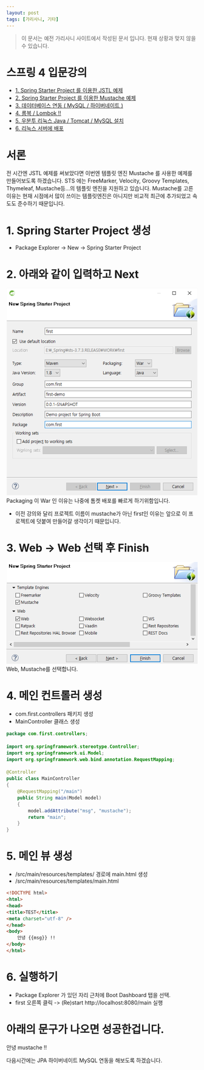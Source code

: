 ```yaml
---
layout: post
tags: [가리사니, 기타]
---
```


> 이 문서는 예전 가리사니 사이트에서 작성된 문서 입니다.
현재 상황과 맞지 않을 수 있습니다.


# 스프링 4 입문강의
- [1. Spring Starter Project 를 이용한 JSTL 예제](/lab?topicId=212)
- [2. Spring Starter Project 를 이용한 Mustache 예제 ](/lab?topicId=213)
- [3. 데이터베이스 연동 ( MySQL / 하이버네이트 ) ](/lab?topicId=214)
- [4. 롬복 / Lombok !! ](/lab?topicId=215)
- [5. 우분투 리눅스 Java / Tomcat / MySQL 설치 ](/lab?topicId=216)
- [6. 리눅스 서버에 배포](/lab?topicId=217)

# 서론
 전 시간엔 JSTL 예제를 써보았다면 이번엔 템플릿 엔진 Mustache 를 사용한 예제를 만들어보도록 하겠습니다.
 STS 에는 FreeMarker, Velocity, Groovy Templates, Thymeleaf, Mustache등...의 템플릿 엔진을 지원하고 있습니다.
Mustache를 고른 이유는 현재 시점에서 많이 쓰이는 템플릿엔진은 아니지만 비교적 최근에 추가되었고 속도도 준수하기 때문입니다.


# 1. Spring Starter Project 생성
- Package Explorer -> New -> Spring Starter Project


# 2. 아래와 같이 입력하고 Next
![](/file/old/124.png) Packaging 이 War 인 이유는 나중에 톰켓 배포를 빠르게 하기위함입니다.
- 이전 강의와 달리 프로젝트 이름이 mustache가 아닌 first인 이유는 앞으로 이 프로젝트에 덧붙여 만들어갈 생각이기 때문입니다.


# 3. Web -> Web 선택 후 Finish
![](/file/old/125.png) Web, Mustache를 선택합니다.


# 4. 메인 컨트롤러 생성
- com.first.controllers 패키지 생성
- MainController 클래스 생성
``` java
package com.first.controllers;

import org.springframework.stereotype.Controller;
import org.springframework.ui.Model;
import org.springframework.web.bind.annotation.RequestMapping;

@Controller
public class MainController
{
	@RequestMapping("/main")
	public String main(Model model)
	{
		model.addAttribute("msg", "mustache");
		return "main";
	}
}
```


# 5. 메인 뷰 생성
- /src/main/resources/templates/ 경로에 main.html 생성
- /src/main/resources/templates/main.html
``` html
<!DOCTYPE html>
<html>
<head>
<title>TEST</title>
<meta charset="utf-8" />
</head>
<body>
    안녕 {{msg}} !!
</body>
</html>
```


# 6. 실행하기
- Package Explorer 가 있던 자리 근처에 Boot Dashboard 탭을 선택.
- first 오른쪽 클릭 -> (Re)start
http://localhost:8080/main 실행

# 아래의 문구가 나오면 성공한겁니다.
안녕 mustache !!


다음시간에는 JPA 하이버네이트 MySQL 연동을 해보도록 하겠습니다.